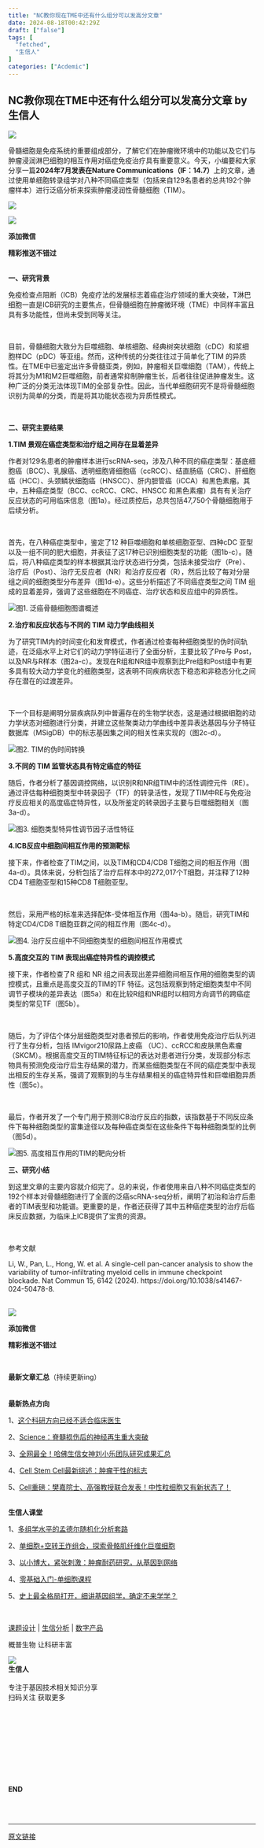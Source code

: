 ```yaml
---
title: "NC教你现在TME中还有什么组分可以发高分文章"
date: 2024-08-18T00:42:29Z
draft: ["false"]
tags: [
  "fetched",
  "生信人"
]
categories: ["Acdemic"]
---
```

NC教你现在TME中还有什么组分可以发高分文章 by 生信人
------
<div><section><img data-imgfileid="503747936" data-ratio="0.3274582560296846" data-s="300,640" data-src="https://mmbiz.qpic.cn/mmbiz_gif/N3X4LBoaQjU9abk37Q6pRd9QUqmbgwBYMLh9SImibmH2QJhYav5XWHhgxw9GuyLIXqOmyasZ5njzHdvEreJazxg/640?wx_fmt=gif&amp;wxfrom=5&amp;wx_lazy=1&amp;tp=webp" data-type="gif" data-w="1078" src="https://mmbiz.qpic.cn/mmbiz_gif/N3X4LBoaQjU9abk37Q6pRd9QUqmbgwBYMLh9SImibmH2QJhYav5XWHhgxw9GuyLIXqOmyasZ5njzHdvEreJazxg/640?wx_fmt=gif&amp;wxfrom=5&amp;wx_lazy=1&amp;tp=webp"></section><p><span>骨髓细胞是免疫系统的重要组成部分，了解它们在肿瘤微环境中的功能以及它们与肿瘤浸润淋巴细胞的相互作用对癌症免疫治疗具有重要意义。今天，小编要和大家分享一篇<strong><span>2024年7月发表在Nature Communications（IF：14.7）</span></strong>上的文章，通过使用单细胞转录组学对八种不同癌症类型（包括来自129名患者的总共192个肿瘤样本）进行泛癌分析来探索肿瘤浸润性骨髓细胞（TIM）。</span></p><p><img data-galleryid="" data-imgfileid="503747961" data-ratio="0.44537037037037036" data-s="300,640" data-src="https://mmbiz.qpic.cn/mmbiz_png/N3X4LBoaQjVzzEd7mU77uGdYdUXvsib2t71ZRvIBGMGuzcvLwI9rclUQryXAhqr8QVjATt3HU15AUHhxW0NxMtQ/640?wx_fmt=png&amp;from=appmsg" data-type="png" data-w="1080" src="https://mmbiz.qpic.cn/mmbiz_png/N3X4LBoaQjVzzEd7mU77uGdYdUXvsib2t71ZRvIBGMGuzcvLwI9rclUQryXAhqr8QVjATt3HU15AUHhxW0NxMtQ/640?wx_fmt=png&amp;from=appmsg"></p><section><img data-cropselx1="0" data-cropselx2="133" data-cropsely1="0" data-cropsely2="133" data-galleryid="" data-imgfileid="503747942" data-ratio="1" data-s="300,640" data-src="https://mmbiz.qpic.cn/mmbiz_png/N3X4LBoaQjX394wOdicYibLo1rDAb4vXNxc8mbblZh7ucYzxReyibaia7Q8YuuCC3GLn6eY5NGCCvgTj9ILrXcm0ZA/640?wx_fmt=other&amp;from=appmsg&amp;wxfrom=5&amp;wx_lazy=1&amp;wx_co=1&amp;tp=webp" data-type="png" data-w="471" src="https://mmbiz.qpic.cn/mmbiz_png/N3X4LBoaQjX394wOdicYibLo1rDAb4vXNxc8mbblZh7ucYzxReyibaia7Q8YuuCC3GLn6eY5NGCCvgTj9ILrXcm0ZA/640?wx_fmt=other&amp;from=appmsg&amp;wxfrom=5&amp;wx_lazy=1&amp;wx_co=1&amp;tp=webp"></section><p><span><strong>添加微信</strong></span></p><section><span><strong><span>精彩推送不错过</span></strong></span></section><section><br></section><p><span><strong><span>一、研究背景</span></strong></span><p></p></p><p><span>免疫检查点阻断（ICB）免疫疗法的发展标志着癌症治疗领域的重大突破，T淋巴细胞一直是ICB研究的主要焦点，但骨髓细胞在肿瘤微环境（TME）中同样丰富且具有多功能性，但尚未受到同等关注。</span><p></p></p><p><span><br></span></p><p><span>目前，骨髓细胞大致分为巨噬细胞、单核细胞、经典树突状细胞（cDC）和浆细胞样DC（pDC）等亚组。然而，这种传统的分类往往过于简单化了TIM 的异质性。在TME中已鉴定出许多骨髓亚类，例如，肿瘤相关巨噬细胞（TAM），传统上将其分为M1和M2巨噬细胞，前者通常抑制肿瘤生长，后者往往促进肿瘤发生。这种广泛的分类无法体现TIM的全部复杂性。因此，当代单细胞研究不是将骨髓细胞识别为简单的分类，而是将其功能状态视为异质性模式。</span><p></p></p><p><span><br></span></p><p><span><strong><span>二、研究主要结果</span></strong></span><p></p></p><p><strong><span>1.TIM 景观在癌症类型和治疗组之间存在显着差异</span></strong><p></p></p><p><span>作者对129名患者的肿瘤样本进行scRNA-seq，涉及八种不同的癌症类型：基底细胞癌（BCC）、乳腺癌、透明细胞肾细胞癌（ccRCC）、结直肠癌（CRC）、肝细胞癌（HCC）、头颈鳞状细胞癌（HNSCC）、肝内胆管癌（iCCA）和黑色素瘤。其中，五种癌症类型（BCC、ccRCC、CRC、HNSCC 和黑色素瘤）具有有关治疗反应状态的可用临床信息（图1a）。经过质控后，总共包括47,750个骨髓细胞用于后续分析。</span><p></p></p><p><span><br></span></p><p><span>首先，在八种癌症类型中，鉴定了12 种巨噬细胞和单核细胞亚型、四种cDC 亚型以及一组不同的肥大细胞，并表征了这17种已识别细胞类型的功能（图1b-c）。随后，将八种癌症类型的样本根据其治疗状态进行分类，包括未接受治疗（Pre）、治疗后（Post）、治疗无反应者（NR）和治疗反应者（R），然后比较了每对分层组之间的细胞类型分布差异（图1d-e）。这些分析描述了不同癌症类型之间 TIM 组成的显着差异，强调了这些细胞在不同癌症、治疗状态和反应组中的异质性。</span></p><p><img data-galleryid="" data-imgfileid="503747962" data-ratio="0.6398148148148148" data-s="300,640" data-src="https://mmbiz.qpic.cn/mmbiz_png/N3X4LBoaQjVzzEd7mU77uGdYdUXvsib2tHqUc4aSbJM7ssH51UeHsq11gaPFdia8BxDzndRARKfh4cZicdIiaP45kw/640?wx_fmt=png&amp;from=appmsg" data-type="jpeg" data-w="1080" src="https://mmbiz.qpic.cn/mmbiz_png/N3X4LBoaQjVzzEd7mU77uGdYdUXvsib2tHqUc4aSbJM7ssH51UeHsq11gaPFdia8BxDzndRARKfh4cZicdIiaP45kw/640?wx_fmt=png&amp;from=appmsg"><span>图1. 泛癌骨髓细胞图谱概述</span></p><p><strong><span>2.治疗和反应状态与不同的 TIM 动力学曲线相关</span></strong><p></p></p><p><span>为了研究TIM内的时间变化和发育模式，作者通过检查每种细胞类型的伪时间轨迹，在泛癌水平上对它们的动力学特征进行了全面分析，主要比较了Pre与 Post，以及NR与R样本（图2a-c）。发现在R组和NR组中观察到比Pre组和Post组中有更多具有较大动力学变化的细胞类型，这表明不同疾病状态下稳态和非稳态分化之间存在潜在的过渡差异。</span><p></p></p><p><span><br></span></p><p><span>下一个目标是阐明分层疾病队列中普遍存在的生物学状态，这是通过根据细胞的动力学状态对细胞进行分类，并建立这些聚类动力学曲线中差异表达基因与分子特征数据库（MSigDB）中的标志基因集之间的相关性来实现的（图2c-d）。</span></p><p><img data-galleryid="" data-imgfileid="503747963" data-ratio="0.6472222222222223" data-s="300,640" data-src="https://mmbiz.qpic.cn/mmbiz_png/N3X4LBoaQjVzzEd7mU77uGdYdUXvsib2tfKY5OVo4IqibhnpwNx7r9NxibgppAtZZn9le1P6qkzmzVPy1ubOVeaHw/640?wx_fmt=png&amp;from=appmsg" data-type="jpeg" data-w="1080" src="https://mmbiz.qpic.cn/mmbiz_png/N3X4LBoaQjVzzEd7mU77uGdYdUXvsib2tfKY5OVo4IqibhnpwNx7r9NxibgppAtZZn9le1P6qkzmzVPy1ubOVeaHw/640?wx_fmt=png&amp;from=appmsg"><span>图2. TIM的伪时间转换</span></p><p><strong><span>3.不同的 TIM 监管状态具有特定癌症的特征</span></strong><p></p></p><p><span>随后，作者分析了基因调控网络，以识别R和NR组TIM中的活性调控元件（RE）。通过评估每种细胞类型中转录因子（TF）的转录活性，发现了TIM中RE与免疫治疗反应相关的高度癌症特异性，以及所鉴定的转录因子主要与巨噬细胞相关（图3a-d）。</span></p><p><img data-galleryid="" data-imgfileid="503747964" data-ratio="0.6481481481481481" data-s="300,640" data-src="https://mmbiz.qpic.cn/mmbiz_png/N3X4LBoaQjVzzEd7mU77uGdYdUXvsib2tpPwV58qia9GVTJhLu9ZD2rv6picDH8BfJh4WYzUrSPgyI48eo15VGuNw/640?wx_fmt=png&amp;from=appmsg" data-type="jpeg" data-w="1080" src="https://mmbiz.qpic.cn/mmbiz_png/N3X4LBoaQjVzzEd7mU77uGdYdUXvsib2tpPwV58qia9GVTJhLu9ZD2rv6picDH8BfJh4WYzUrSPgyI48eo15VGuNw/640?wx_fmt=png&amp;from=appmsg"><span>图3. 细胞类型特异性调节因子活性特征</span></p><p><strong><span>4.ICB反应中细胞间相互作用的预测靶标</span></strong><p></p></p><p><span>接下来，作者检查了TIM之间，以及TIM和CD4/CD8 T细胞之间的相互作用（图4a-d）。具体来说，分析包括了治疗后样本中的272,017个T细胞，并注释了12种 CD4 T细胞亚型和15种CD8 T细胞亚型。</span><p></p></p><p><span><br></span></p><p><span>然后，采用严格的标准来选择配体-受体相互作用（图4a-b）。随后，研究TIM和特定CD4/CD8 T细胞亚群之间的相互作用（图4c-d）。</span></p><p><img data-galleryid="" data-imgfileid="503747965" data-ratio="0.6157407407407407" data-s="300,640" data-src="https://mmbiz.qpic.cn/mmbiz_png/N3X4LBoaQjVzzEd7mU77uGdYdUXvsib2tMicmIwTiarHRW3gWBFv9iclM2diagZmtZ8WGibNpyMtJUoM86DPK8cTy6Vg/640?wx_fmt=png&amp;from=appmsg" data-type="jpeg" data-w="1080" src="https://mmbiz.qpic.cn/mmbiz_png/N3X4LBoaQjVzzEd7mU77uGdYdUXvsib2tMicmIwTiarHRW3gWBFv9iclM2diagZmtZ8WGibNpyMtJUoM86DPK8cTy6Vg/640?wx_fmt=png&amp;from=appmsg"><span>图4. 治疗反应组中不同细胞类型的细胞间相互作用模式</span></p><p><strong><span>5.高度交互的 TIM 表现出癌症特异性的调控模式</span></strong><p></p></p><p><span>接下来，作者检查了R 组和 NR 组之间表现出差异细胞间相互作用的细胞类型的调控模式，且重点是高度交互的TIM的TF 特征。这包括观察到特定细胞类型中不同调节子模块的差异表达（图5a）和在比较R组和NR组时以相同方向调节的跨癌症类型的常见TF（图5b）。</span><p></p></p><p><span><br></span></p><p><span>随后，为了评估个体分层细胞类型对患者预后的影响，作者使用免疫治疗后队列进行了生存分析，包括 IMvigor210尿路上皮癌 （UC）、ccRCC和皮肤黑色素瘤（SKCM）。根据高度交互的TIM特征标记的表达对患者进行分类，发现部分标志物具有预测免疫治疗后生存结果的潜力，而某些细胞类型在不同的癌症类型中表现出相反的生存关系，强调了观察到的与生存结果相关的癌症特异性和巨噬细胞异质性（图5c）。</span><p></p></p><p><span><br></span></p><p><span>最后，作者开发了一个专门用于预测ICB治疗反应的指数，该指数基于不同反应条件下每种细胞类型的富集途径以及每种癌症类型在这些条件下每种细胞类型的比例（图5d）。</span></p><p><img data-galleryid="" data-imgfileid="503747966" data-ratio="0.6435185185185185" data-s="300,640" data-src="https://mmbiz.qpic.cn/mmbiz_png/N3X4LBoaQjVzzEd7mU77uGdYdUXvsib2tp0xCiaktj6paqffHmgf4kZibKSwbNucTNtpLxObr9EiaAU5Tk3OPJJF7w/640?wx_fmt=png&amp;from=appmsg" data-type="jpeg" data-w="1080" src="https://mmbiz.qpic.cn/mmbiz_png/N3X4LBoaQjVzzEd7mU77uGdYdUXvsib2tp0xCiaktj6paqffHmgf4kZibKSwbNucTNtpLxObr9EiaAU5Tk3OPJJF7w/640?wx_fmt=png&amp;from=appmsg"><span>图5. 高度相互作用的TIM的靶向分析</span></p><p><span><strong><span>三、研究小结</span></strong></span><p></p></p><p><span>到这里文章的主要内容就介绍完了。总的来说，作者使用来自八种不同癌症类型的192个样本对骨髓细胞进行了全面的泛癌scRNA-seq分析，阐明了初治和治疗后患者的TIM表型和功能谱。更重要的是，作者还获得了其中五种癌症类型的治疗后临床反应数据，为临床上ICB提供了宝贵的资源。</span><p></p></p><p><span><br></span></p><p><span>参考文献</span></p><p><span>Li, W., Pan, L., Hong, W. et al. A single-cell pan-cancer analysis to show the variability of tumor-infiltrating myeloid cells in immune checkpoint blockade. Nat Commun 15, 6142 (2024). https://doi.org/10.1038/s41467-024-50478-8.</span></p><section><br></section><section><img data-cropselx1="0" data-cropselx2="133" data-cropsely1="0" data-cropsely2="133" data-galleryid="" data-imgfileid="503747943" data-ratio="1" data-s="300,640" data-src="https://mmbiz.qpic.cn/mmbiz_png/N3X4LBoaQjX394wOdicYibLo1rDAb4vXNxc8mbblZh7ucYzxReyibaia7Q8YuuCC3GLn6eY5NGCCvgTj9ILrXcm0ZA/640?wx_fmt=other&amp;from=appmsg&amp;wxfrom=5&amp;wx_lazy=1&amp;wx_co=1&amp;tp=webp" data-type="png" data-w="471" src="https://mmbiz.qpic.cn/mmbiz_png/N3X4LBoaQjX394wOdicYibLo1rDAb4vXNxc8mbblZh7ucYzxReyibaia7Q8YuuCC3GLn6eY5NGCCvgTj9ILrXcm0ZA/640?wx_fmt=other&amp;from=appmsg&amp;wxfrom=5&amp;wx_lazy=1&amp;wx_co=1&amp;tp=webp"></section><p><span><strong>添加微信</strong></span></p><section><span><strong><span>精彩推送不错过</span></strong></span></section><p><br></p><section><section><section><strong>最新文章汇总</strong><span>（持续更新ing）</span></section></section><section data-width="100%"><br data-filtered="filtered"></section></section><section><section><section><section><br data-filtered="filtered"></section></section><section data-width="100%"><section><span><strong data-brushtype="text"><strong><span>最新热点方向</span></strong></strong></span></section></section></section><section><section data-autoskip="1"><p><span>1、<a target="_blank" href="http://mp.weixin.qq.com/s?__biz=MzA5NjU5NjQ4MA==&amp;mid=2651229204&amp;idx=5&amp;sn=7f3481b36092371e71d242e01baca509&amp;chksm=8b5f8b7bbc28026d026402c307edd7b45d62351437851e600fd68b35f9ca421d639caf7370e6&amp;scene=21#wechat_redirect" textvalue="这个科研方向已经不适合临床医生" linktype="text" imgurl="" imgdata="null" data-itemshowtype="0" tab="innerlink" data-linktype="2" hasload="1">这个科研方向已经不适合临床医生</a></span></p><p><span>2、<a target="_blank" href="http://mp.weixin.qq.com/s?__biz=MzA5NjU5NjQ4MA==&amp;mid=2651230712&amp;idx=2&amp;sn=e653fedb976f63f409a78bb2cf48ea19&amp;chksm=8b5f9697bc281f816427221d6d186d16a02aa9cc9a067d026c1be8bc90c9555abbf7eb54bf0d&amp;scene=21#wechat_redirect" textvalue="Science：脊髓损伤后的神经再生重大突破" linktype="text" imgurl="" imgdata="null" data-itemshowtype="0" tab="innerlink" data-linktype="2" hasload="1">Science：脊髓损伤后的神经再生重大突破</a></span></p><p><span>3、<a target="_blank" href="http://mp.weixin.qq.com/s?__biz=MzA5NjU5NjQ4MA==&amp;mid=2651231475&amp;idx=3&amp;sn=277e3a240d257a093f2e886ddd84d701&amp;chksm=8b5f939cbc281a8aab8bd02ad970793b9299cadd80718c5e8fa639d53fd2a881c3356a07b852&amp;scene=21#wechat_redirect" textvalue="全网最全！哈佛生信女神刘小乐团队研究成果汇总" linktype="text" imgurl="" imgdata="null" data-itemshowtype="0" tab="innerlink" data-linktype="2" hasload="1">全网最全！哈佛生信女神刘小乐团队研究成果汇总</a></span></p><p><span>4、<a target="_blank" href="http://mp.weixin.qq.com/s?__biz=MzA5NjU5NjQ4MA==&amp;mid=2651231362&amp;idx=6&amp;sn=c25efba1e01575490f6c23ed110a88fb&amp;chksm=8b5f93edbc281afb0846f81492e911fbb193aa7bd88c11244f254836522fd435b13ec11a50b4&amp;scene=21#wechat_redirect" textvalue="Cell Stem Cell最新综述：肿瘤干性的标志" linktype="text" imgurl="" imgdata="null" data-itemshowtype="0" tab="innerlink" data-linktype="2" hasload="1">Cell Stem Cell最新综述：肿瘤干性的标志</a></span></p><p><span>5、<a target="_blank" href="http://mp.weixin.qq.com/s?__biz=MzA5NjU5NjQ4MA==&amp;mid=2651228918&amp;idx=6&amp;sn=c82b22843a3f1623acfa735407b51bd7&amp;chksm=8b5f8d99bc28048f700acaee6753b74d2c4fe90cc61f8a877fc90439618078c3a7862d2cc5d8&amp;scene=21#wechat_redirect" textvalue="Cell重磅：樊嘉院士、高强教授联合发表！中性粒细胞又有新状态了！" linktype="text" imgurl="" imgdata="null" data-itemshowtype="0" tab="innerlink" data-linktype="2" hasload="1">Cell重磅：樊嘉院士、高强教授联合发表！中性粒细胞又有新状态了！</a></span></p></section></section></section><section><section><section><section><br data-filtered="filtered"></section></section><section data-width="100%"><section><span><strong data-brushtype="text"><strong><span>生信人课堂</span></strong></strong></span></section></section></section><section><section data-autoskip="1"><p><span>1、<a target="_blank" href="http://mp.weixin.qq.com/s?__biz=MzA5NjU5NjQ4MA==&amp;mid=2651231246&amp;idx=2&amp;sn=e9a3817e55f8b9a216317cf792b2cdeb&amp;chksm=8b5f9361bc281a77de8c15a66cf6f38a5b4b5a529d09bfbe6f990cac37fc7558b71117332237&amp;scene=21#wechat_redirect" textvalue="多组学水平的孟德尔随机化分析套路" linktype="text" imgurl="" imgdata="null" data-itemshowtype="0" tab="innerlink" data-linktype="2" hasload="1">多组学水平的孟德尔随机化分析套路</a></span></p><p><span>2、<a target="_blank" href="http://mp.weixin.qq.com/s?__biz=MzA5NjU5NjQ4MA==&amp;mid=2651231263&amp;idx=2&amp;sn=f5b705a49c16d2c5e16f3596c83aa4e6&amp;chksm=8b5f9370bc281a663e6fa184c5f711684ea900043b54fb93289d0383017393a7fd0eed7acad9&amp;scene=21#wechat_redirect" textvalue="单细胞+空转王炸组合，探索骨骼肌纤维化巨噬细胞" linktype="text" imgurl="" imgdata="null" data-itemshowtype="0" tab="innerlink" data-linktype="2" hasload="1">单细胞+空转王炸组合，探索骨骼肌纤维化巨噬细胞</a></span></p><p><span>3、<a target="_blank" href="http://mp.weixin.qq.com/s?__biz=MzA5NjU5NjQ4MA==&amp;mid=2651231475&amp;idx=2&amp;sn=1cc3634bbbaf2b01dffe537173c330bd&amp;chksm=8b5f939cbc281a8a38b5d224f8b572fb9a1fc9bea648164d9840a40c8bd4dd8e7292ad0eeb28&amp;scene=21#wechat_redirect" textvalue="以小博大，紧张刺激：肿瘤耐药研究，从基因到网络" linktype="text" imgurl="" imgdata="null" data-itemshowtype="0" tab="innerlink" data-linktype="2" hasload="1">以小博大，紧张刺激：肿瘤耐药研究，从基因到网络</a></span></p><p><span>4、<a target="_blank" href="http://mp.weixin.qq.com/s?__biz=MzA5NjU5NjQ4MA==&amp;mid=2651231403&amp;idx=2&amp;sn=a24c3de06e79cee6f60fce4de00992cc&amp;chksm=8b5f93c4bc281ad2dd8c796dcd7972b5cb0bc35cd168b52ddb18146c04657e65592a5544cb20&amp;scene=21#wechat_redirect" textvalue="零基础入门-单细胞课程" linktype="text" imgurl="" imgdata="null" data-itemshowtype="0" tab="innerlink" data-linktype="2" hasload="1">零基础入门-单细胞课程</a></span></p><p><span>5、<a target="_blank" href="http://mp.weixin.qq.com/s?__biz=MzA5NjU5NjQ4MA==&amp;mid=2651231220&amp;idx=2&amp;sn=1018e94760161600e02a274a0f6b5f50&amp;chksm=8b5f949bbc281d8d5ab43f21cce6de6ed329614b413197da8e6d20abdb9d32b25287ad4c9857&amp;scene=21#wechat_redirect" textvalue="史上最全格局打开，细讲基因组学，确定不来学学？" linktype="text" imgurl="" imgdata="null" data-itemshowtype="0" tab="innerlink" data-linktype="2" hasload="1">史上最全格局打开，细讲基因组学，确定不来学学？</a></span></p><p><br data-filtered="filtered"></p><p><a href="http://mp.weixin.qq.com/s?__biz=MzA5NjU5NjQ4MA==&amp;mid=2651228874&amp;idx=6&amp;sn=e2c9030b187c654d7faf43f9ae16fa0e&amp;chksm=8b5f8da5bc2804b3a02f80ebe48b9d26cc95b395cc6a955b53b0fd97a996653dd4ed4cc37e08&amp;scene=21#wechat_redirect" data-linktype="2">课题设计</a><span> | <a href="http://mp.weixin.qq.com/s?__biz=MzA5NjU5NjQ4MA==&amp;mid=2651223612&amp;idx=6&amp;sn=6c1d6704031c8bf69ecc76742b34518e&amp;chksm=8b5f7153bc28f8456c411f5b04b012c4596c2d39e3719a2c9fdd554e8adbe734fb552106fafb&amp;scene=21#wechat_redirect" data-linktype="2">生信分析</a> | <a href="http://mp.weixin.qq.com/s?__biz=MzA5NjU5NjQ4MA==&amp;mid=2651228415&amp;idx=2&amp;sn=2c65d74e35632ce52094d25e0d2fcf33&amp;chksm=8b5f8f90bc2806866eb21d5e78bc339cdec20a0a08cff9a8e9bd7829bc0cea9616bccd421f1b&amp;scene=21#wechat_redirect" data-linktype="2">数字产品</a></span></p><p><span>概普生物 让科研丰富</span></p><section data-tools="135编辑器" data-id="125822" data-color="#00259f"><section data-bgw="266" data-ratio="0.8421052631578947" data-lazy-bgimg="https://mmbiz.qpic.cn/mmbiz_png/N3X4LBoaQjWQf4lNGt7ndITTGlJfQQRj5J9MY0iaU72BlQhcic3VQ7icPXoLq9Lo1IwibibRibWDNFzSWun5bdia5KrDw/640?wx_fmt=png" data-fail="0"><section data-width="40%"><section><img data-imgfileid="503747934" data-ratio="1" data-type="jpeg" data-w="258" data-width="100%" data-src="https://mmbiz.qpic.cn/mmbiz_jpg/N3X4LBoaQjWQf4lNGt7ndITTGlJfQQRjQNcyveWAgggfVmFSjJBBtwccOfgX5MjcqYaMcUmQVKhpPicrdvyPBCg/640?wx_fmt=other&amp;from=appmsg&amp;wxfrom=5&amp;wx_lazy=1&amp;wx_co=1&amp;tp=webp" src="https://mmbiz.qpic.cn/mmbiz_jpg/N3X4LBoaQjWQf4lNGt7ndITTGlJfQQRjQNcyveWAgggfVmFSjJBBtwccOfgX5MjcqYaMcUmQVKhpPicrdvyPBCg/640?wx_fmt=other&amp;from=appmsg&amp;wxfrom=5&amp;wx_lazy=1&amp;wx_co=1&amp;tp=webp"></section></section><section data-width="60%"><section><section><section><strong data-brushtype="code">生信人</strong></section><section><section><br data-filtered="filtered"></section></section></section></section><section>专注于基因技术相关知识分享</section><section>扫码关注 获取更多</section></section></section></section><p><br data-filtered="filtered"></p><p><br data-filtered="filtered"></p><section data-tools="135编辑器" data-id="118316" data-color="#00259f"><section><section><section><p><br data-filtered="filtered"></p><section><br data-filtered="filtered"></section><p><br data-filtered="filtered"></p></section><section><strong data-brushtype="text">END</strong></section><section><section><br></section></section></section></section></section></section></section></section><p><br></p><p><mp-style-type data-value="3"></mp-style-type></p></div>  
<hr>
<a href="https://mp.weixin.qq.com/s/OLMd6Gw_KkVSajMrNEE50w",target="_blank" rel="noopener noreferrer">原文链接</a>
